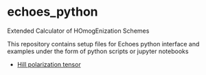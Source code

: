 # echoes_python
Extended Calculator of HOmogEnization Schemes

This repository contains setup files for Echoes python interface and examples under the form of python scripts or jupyter notebooks

- [Hill polarization tensor](https://jfbarthelemy.github.io/echoes_python/Hill_tensor.html)
